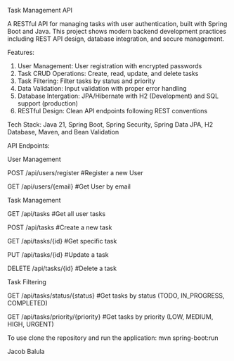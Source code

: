 Task Management API

A RESTful API for managing tasks with user authentication, built with Spring Boot and Java. This project shows modern backend development
practices including REST API design, database integration, and secure management.

Features:
1. User Management: User registration with encrypted passwords
2. Task CRUD Operations: Create, read, update, and delete tasks
3. Task Filtering: Filter tasks by status and priority
4. Data Validation: Input validation with proper error handling
5. Database Intergation: JPA/Hibernate with H2 (Development) and SQL support (production)
6. RESTful Design: Clean API endpoints following REST conventions

Tech Stack:
Java 21, Spring Boot, Spring Security, Spring Data JPA, H2 Database, Maven, and Bean Validation

API Endpoints:

User Management

  POST /api/users/register #Register a new User

  GET /api/users/{email} #Get User by email

Task Management

  GET /api/tasks #Get all user tasks

  POST /api/tasks #Create a new task

  GET /api/tasks/{id} #Get specific task

  PUT /api/tasks/{id} #Update a task

  DELETE /api/tasks/{id} #Delete a task

Task Filtering

  GET /api/tasks/status/{status} #Get tasks by status (TODO, IN_PROGRESS, COMPLETED)

  GET /api/tasks/priority/{priority} #Get tasks by priority (LOW, MEDIUM, HIGH, URGENT)

To use clone the repository and run the application: mvn spring-boot:run

Jacob Balula
